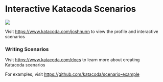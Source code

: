 # Interactive Katacoda Scenarios

[![](http://shields.katacoda.com/katacoda/joshnunn/count.svg)](https://www.katacoda.com/joshnunn "Get your profile on Katacoda.com")

Visit https://www.katacoda.com/joshnunn to view the profile and interactive scenarios

### Writing Scenarios
Visit https://www.katacoda.com/docs to learn more about creating Katacoda scenarios

For examples, visit https://github.com/katacoda/scenario-example
